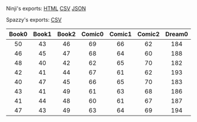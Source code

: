 Ninji's exports: [HTML](https://wuffs.org/acnh/bcsv_140/html/NpcLooksParam.html) [CSV](https://wuffs.org/acnh/bcsv_140/csv/NpcLooksParam.csv) [JSON](https://wuffs.org/acnh/bcsv_140/json/NpcLooksParam.json)

Spazzy's exports: [CSV](JSON)

| Book0 | Book1 | Book2 | Comic0 | Comic1 | Comic2 | Dream0 | Dream1 | Dream2 | Drink0 | Drink1 | Drink2 | Food0 | Food1 | Food2 | Hobby0 | Hobby1 | Hobby2 | Movie0 | Movie1 | Movie2 | Music0 | Music1 | Music2 | Speciality0 | Speciality1 | Speciality2 | Sports0 | Sports1 | Sports2 | TvProgram0 | TvProgram1 | TvProgram2 | UniqueID | Label |
|:--:|:--:|:--:|:--:|:--:|:--:|:--:|:--:|:--:|:--:|:--:|:--:|:--:|:--:|:--:|:--:|:--:|:--:|:--:|:--:|:--:|:--:|:--:|:--:|:--:|:--:|:--:|:--:|:--:|:--:|:--:|:--:|:--:|:--:|:--:|
| 50 | 43 | 46 | 69 | 66 | 62 | 184 | 191 | 185 | 143 | 144 | 145 | 161 | 166 | 171 | 207 | 206 | 201 | 88 | 86 | 83 | 27 | 25 | 28 | 223 | 222 | 220 | 128 | 124 | 130 | 103 | 110 | 104 | 0 | 'boy_normal' | 
| 46 | 45 | 47 | 68 | 64 | 60 | 188 | 190 | 181 | 148 | 146 | 143 | 167 | 160 | 169 | 203 | 202 | 214 | 84 | 82 | 80 | 24 | 21 | 25 | 221 | 226 | 231 | 120 | 129 | 121 | 107 | 101 | 109 | 1 | 'boy_active' | 
| 48 | 40 | 42 | 62 | 65 | 70 | 182 | 187 | 180 | 140 | 142 | 147 | 164 | 167 | 172 | 211 | 200 | 213 | 87 | 85 | 90 | 21 | 23 | 26 | 227 | 226 | 230 | 125 | 131 | 127 | 105 | 102 | 107 | 2 | 'boy_pride' | 
| 42 | 41 | 44 | 67 | 61 | 62 | 193 | 183 | 194 | 142 | 141 | 149 | 165 | 163 | 168 | 208 | 204 | 211 | 81 | 90 | 80 | 23 | 25 | 27 | 225 | 224 | 230 | 123 | 122 | 129 | 106 | 100 | 103 | 3 | 'boy_snobby' | 
| 40 | 47 | 45 | 66 | 65 | 70 | 183 | 191 | 189 | 150 | 145 | 140 | 166 | 162 | 173 | 200 | 205 | 212 | 85 | 86 | 81 | 20 | 21 | 22 | 229 | 220 | 228 | 130 | 123 | 126 | 110 | 104 | 105 | 4 | 'girl_normal' | 
| 43 | 41 | 49 | 61 | 63 | 68 | 186 | 193 | 184 | 144 | 140 | 146 | 162 | 161 | 175 | 206 | 209 | 204 | 89 | 88 | 82 | 20 | 24 | 27 | 222 | 225 | 229 | 126 | 120 | 131 | 109 | 101 | 103 | 5 | 'girl_active' | 
| 41 | 44 | 48 | 60 | 61 | 67 | 187 | 192 | 185 | 141 | 147 | 149 | 163 | 164 | 174 | 210 | 203 | 213 | 80 | 81 | 89 | 22 | 23 | 28 | 231 | 228 | 223 | 122 | 124 | 128 | 100 | 108 | 106 | 6 | 'girl_pride' | 
| 47 | 43 | 49 | 63 | 64 | 69 | 194 | 188 | 180 | 146 | 148 | 150 | 160 | 165 | 170 | 201 | 208 | 205 | 83 | 84 | 87 | 26 | 20 | 24 | 220 | 224 | 227 | 121 | 127 | 125 | 102 | 110 | 108 | 7 | 'girl_big_sis' | 
